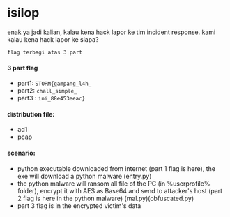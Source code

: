 # isilop
enak ya jadi kalian, kalau kena hack lapor ke tim incident response. kami kalau kena hack lapor ke siapa?

`flag terbagi atas 3 part`

#### 3 part flag
- part1: `STORM{gampang_l4h_`
- part2: `chall_simple_`
- part3 : `ini_88e453eeac}`

#### distribution file:
- ad1
- pcap

#### scenario:
- python executable downloaded from internet (part 1 flag is here), the exe will download a python malware (entry.py)
- the python malware will ransom all file of the PC (in %userprofile% folder), encrypt it with AES as Base64 and send to attacker's host (part 2 flag is here in the python malware) (mal.py)(obfuscated.py)
- part 3 flag is in the encrypted victim's data
